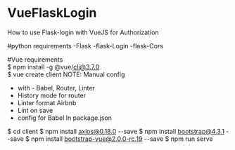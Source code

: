 # VueFlaskLogin
How to use Flask-login with VueJS for Authorization

#python requirements
-Flask
-flask-Login
-flask-Cors

#Vue requirements<br>
$ npm install -g @vue/cli@3.7.0 <br>
$ vue create client NOTE: Manual config 
- with - Babel, Router, Linter 
- History mode for router 
- Linter format Airbnb 
- Lint on save
- config for Babel In package.json 

$ cd client 
$ npm install axios@0.18.0 --save 
$ npm install bootstrap@4.3.1 --save 
$ npm install bootstrap-vue@2.0.0-rc.19 --save 
$ npm run serve
